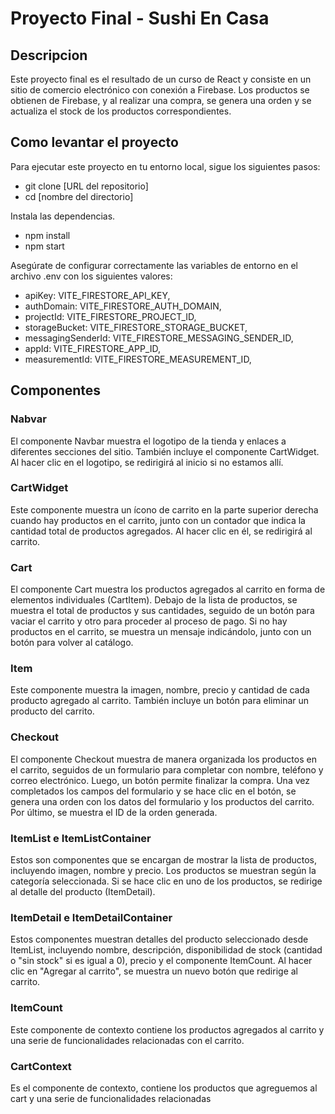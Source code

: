 # Proyecto Final - Sushi En Casa


## Descripcion
Este proyecto final es el resultado de un curso de React y consiste en un sitio de comercio electrónico con conexión a Firebase. Los productos se obtienen de Firebase, y al realizar una compra, se genera una orden y se actualiza el stock de los productos correspondientes.


## Como levantar el proyecto
Para ejecutar este proyecto en tu entorno local, sigue los siguientes pasos:

- git clone [URL del repositorio]
- cd [nombre del directorio]

Instala las dependencias.
- npm install
- npm start

Asegúrate de configurar correctamente las variables de entorno en el archivo .env con los siguientes valores:

* apiKey:  VITE_FIRESTORE_API_KEY,
* authDomain:  VITE_FIRESTORE_AUTH_DOMAIN,
* projectId:  VITE_FIRESTORE_PROJECT_ID,
* storageBucket:  VITE_FIRESTORE_STORAGE_BUCKET,
* messagingSenderId:  VITE_FIRESTORE_MESSAGING_SENDER_ID,
* appId:  VITE_FIRESTORE_APP_ID,
* measurementId:  VITE_FIRESTORE_MEASUREMENT_ID,


## Componentes
### Nabvar

El componente Navbar muestra el logotipo de la tienda y enlaces a diferentes secciones del sitio. También incluye el componente CartWidget. Al hacer clic en el logotipo, se redirigirá al inicio si no estamos allí.

### CartWidget

Este componente muestra un ícono de carrito en la parte superior derecha cuando hay productos en el carrito, junto con un contador que indica la cantidad total de productos agregados. Al hacer clic en él, se redirigirá al carrito.

### Cart

El componente Cart muestra los productos agregados al carrito en forma de elementos individuales (CartItem). Debajo de la lista de productos, se muestra el total de productos y sus cantidades, seguido de un botón para vaciar el carrito y otro para proceder al proceso de pago. Si no hay productos en el carrito, se muestra un mensaje indicándolo, junto con un botón para volver al catálogo.

### Item

Este componente muestra la imagen, nombre, precio y cantidad de cada producto agregado al carrito. También incluye un botón para eliminar un producto del carrito.

### Checkout

El componente Checkout muestra de manera organizada los productos en el carrito, seguidos de un formulario para completar con nombre, teléfono y correo electrónico. Luego, un botón permite finalizar la compra. Una vez completados los campos del formulario y se hace clic en el botón, se genera una orden con los datos del formulario y los productos del carrito. Por último, se muestra el ID de la orden generada.

### ItemList e ItemListContainer 

Estos son componentes que se encargan de mostrar la lista de productos, incluyendo imagen, nombre y precio. Los productos se muestran según la categoría seleccionada. Si se hace clic en uno de los productos, se redirige al detalle del producto (ItemDetail).

### ItemDetail e ItemDetailContainer 

Estos componentes muestran detalles del producto seleccionado desde ItemList, incluyendo nombre, descripción, disponibilidad de stock (cantidad o "sin stock" si es igual a 0), precio y el componente ItemCount. Al hacer clic en "Agregar al carrito", se muestra un nuevo botón que redirige al carrito.

### ItemCount

Este componente de contexto contiene los productos agregados al carrito y una serie de funcionalidades relacionadas con el carrito.

### CartContext
Es el componente de contexto, contiene los productos que agreguemos al cart y una serie de funcionalidades relacionadas
